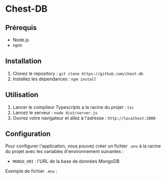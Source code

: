 # Chest-DB

## Prérequis

- Node.js
- npm

## Installation

1. Clonez le repository : `git clone https://github.com/chest-db`
2. Installez les dépendances : `npm install`

## Utilisation

1. Lancer le compileur Typescripts a la racine du projet : `tsc`
2. Lancez le serveur : `node dist/server.js`
3. Ouvrez votre navigateur et allez à l'adresse : `http://localhost:3000`

## Configuration

Pour configurer l'application, vous pouvez créer un fichier `.env` à la racine du projet avec les variables d'environnement suivantes :

- `MONGO_URI` : l'URL de la base de données MongoDB

Exemple de fichier `.env` :

